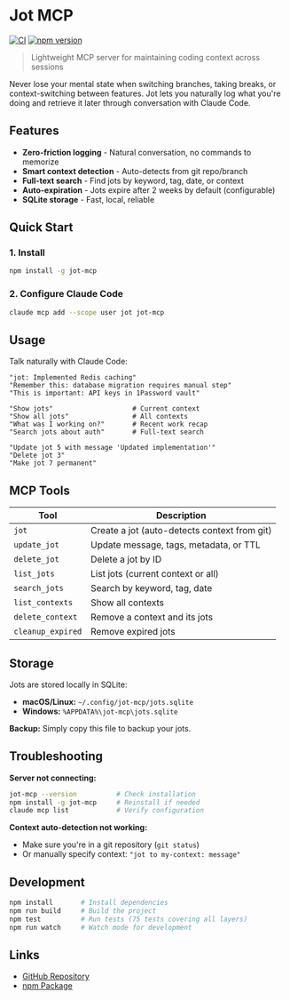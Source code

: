 # Jot MCP

[![CI](https://github.com/veelenga/jot-mcp/actions/workflows/ci.yml/badge.svg)](https://github.com/veelenga/jot-mcp/actions/workflows/ci.yml)
[![npm version](https://badge.fury.io/js/jot-mcp.svg)](https://www.npmjs.com/veelenga/jot-mcp)

> Lightweight MCP server for maintaining coding context across sessions

Never lose your mental state when switching branches, taking breaks, or context-switching between features. Jot lets you naturally log what you're doing and retrieve it later through conversation with Claude Code.

## Features

- **Zero-friction logging** - Natural conversation, no commands to memorize
- **Smart context detection** - Auto-detects from git repo/branch
- **Full-text search** - Find jots by keyword, tag, date, or context
- **Auto-expiration** - Jots expire after 2 weeks by default (configurable)
- **SQLite storage** - Fast, local, reliable

## Quick Start

### 1. Install

```bash
npm install -g jot-mcp
```

### 2. Configure Claude Code

```bash
claude mcp add --scope user jot jot-mcp
```

## Usage

Talk naturally with Claude Code:

```
"jot: Implemented Redis caching"
"Remember this: database migration requires manual step"
"This is important: API keys in 1Password vault"
```

```
"Show jots"                    # Current context
"Show all jots"                # All contexts
"What was I working on?"       # Recent work recap
"Search jots about auth"       # Full-text search
```

```
"Update jot 5 with message 'Updated implementation'"
"Delete jot 3"
"Make jot 7 permanent"
```

## MCP Tools

| Tool | Description |
|------|-------------|
| `jot` | Create a jot (auto-detects context from git) |
| `update_jot` | Update message, tags, metadata, or TTL |
| `delete_jot` | Delete a jot by ID |
| `list_jots` | List jots (current context or all) |
| `search_jots` | Search by keyword, tag, date |
| `list_contexts` | Show all contexts |
| `delete_context` | Remove a context and its jots |
| `cleanup_expired` | Remove expired jots |

## Storage

Jots are stored locally in SQLite:
- **macOS/Linux:** `~/.config/jot-mcp/jots.sqlite`
- **Windows:** `%APPDATA%\jot-mcp\jots.sqlite`

**Backup:** Simply copy this file to backup your jots.

## Troubleshooting

**Server not connecting:**
```bash
jot-mcp --version          # Check installation
npm install -g jot-mcp     # Reinstall if needed
claude mcp list            # Verify configuration
```

**Context auto-detection not working:**
- Make sure you're in a git repository (`git status`)
- Or manually specify context: `"jot to my-context: message"`

## Development

```bash
npm install       # Install dependencies
npm run build     # Build the project
npm test          # Run tests (75 tests covering all layers)
npm run watch     # Watch mode for development
```

## Links

- [GitHub Repository](https://github.com/veelenga/jot-mcp)
- [npm Package](https://www.npmjs.com/veelenga/jot-mcp)

